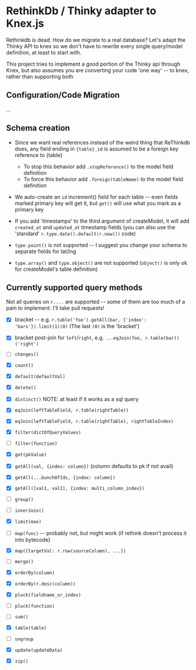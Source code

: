 # RethinkDb / Thinky adapter to Knex.js

Rethinkdb is dead.  How do we migrate to a real database?  Let's adapt the Thinky API
to knex so we don't have to rewrite every single query/model definition, at least to
start with.

This project tries to implement a good portion of the Thinky api through Knex, but also assumes you are converting your code 'one way' -- to knex, rather than supporting both

## Configuration/Code Migration

...

## Schema creation

* Since we want real references instead of the weird thing that ReThinkdb does,
  any field ending in `{table}_id` is assumed to be a foreign key reference to {table}
  * To stop this behavior add `.stopReference()` to the model field definition
  * To force this behavior add `.foreign(tableName)` to the model field definition

* We auto-create an `id` increment() field for each table -- even fields marked primary key
  will get it, but `get()` will use what you mark as a primary key

* If you add 'timestamps' to the third argument of createModel,
  it will add `created_at` and `updated_at` timestamp fields
  (you can also use the 'standard' `r.type.date().default(r.now())` code)

* `type.point()` is not supported -- I suggest you change your schema to separate fields for lat/lng

* `type.array()` and `type.object()` are not supported (`object()` is only ok for createModel's table definition)

## Currently supported query methods

Not all queries on `r....` are supported -- some of them are too much of a pain to implement.
I'll take pull requests!

 - [x] bracket -- e.g. `r.table('foo').getAll(bar, {'index': 'bars'}).limit(1)(0)` (The last `(0)` is the 'bracket')
 - [x] bracket post-join for `left`/`right`, e.g. `...eqJoin(foo, r.table(bar))('right')`
 - [ ] `changes()`
 - [x] `count()`
 - [x] `default(defaultVal)`
 - [x] `delete()`
 - [x] `distinct()` NOTE: at least if it works as a sql query
 - [x] `eqJoin(leftTableField, r.table(rightTable))`
 - [x] `eqJoin(leftTableField, r.table(rightTable), rightTableIndex)`
 - [x] `filter(dictOfQueryValues)`
 - [ ] `filter(function)`
 - [x] `get(pkValue)`
 - [x] `getAll(val, {index: column})` (column defaults to pk if not avail)
 - [x] `getAll(...bunchOfIds, {index: column})`
 - [x] `getAll([val1, val2], {index: multi_column_index})`
 - [ ] `group()`
 - [ ] `innerJoin()`
 - [x] `limit(max)`
 - [ ] `map(func)` -- probably not, but might work (if rethink doesn't process it into bytecode)
 - [x] `map({targetVal: r.row(sourceColumn), ...})`
 - [ ] `merge()`
 - [x] `orderBy(column)`
 - [x] `orderBy(r.desc(column))`
 - [x] `pluck(fieldname_or_index)`
 - [ ] `pluck(function)`
 - [ ] `sum()`
 - [x] `table(table)`
 - [ ] `ungroup`
 - [x] `update(updateData)`
 - [x] `zip()`

